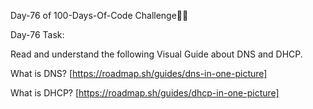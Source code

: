 Day-76 of 100-Days-Of-Code Challenge🚀✨

Day-76 Task:

Read and understand the following Visual Guide about DNS and DHCP.

What is DNS? [https://roadmap.sh/guides/dns-in-one-picture]

What is DHCP? [https://roadmap.sh/guides/dhcp-in-one-picture]
